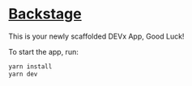 # [Backstage](https://backstage.io)

This is your newly scaffolded DEVx App, Good Luck!

To start the app, run:

```sh
yarn install
yarn dev
```
